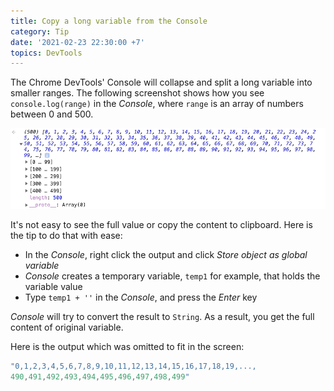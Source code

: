 ```yaml
---
title: Copy a long variable from the Console
category: Tip
date: '2021-02-23 22:30:00 +7'
topics: DevTools
---
```


The Chrome DevTools' Console will collapse and split a long variable into smaller ranges. The following screenshot shows how you see `console.log(range)` in the _Console_, where `range` is an array of numbers between 0 and 500.

![long variable in the Console](/img/long-variable-in-console.png)

It's not easy to see the full value or copy the content to clipboard. Here is the tip to do that with ease:

-   In the _Console_, right click the output and click _Store object as global variable_
-   _Console_ creates a temporary variable, `temp1` for example, that holds the variable value
-   Type `temp1 + ''` in the _Console_, and press the _Enter_ key

_Console_ will try to convert the result to `String`. As a result, you get the full content of original variable.

Here is the output which was omitted to fit in the screen:

```js
"0,1,2,3,4,5,6,7,8,9,10,11,12,13,14,15,16,17,18,19,...,
490,491,492,493,494,495,496,497,498,499"
```
